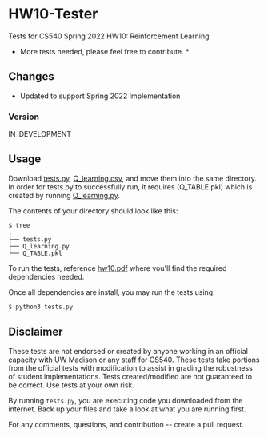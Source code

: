 # HW10-Tester

Tests for CS540 Spring 2022 HW10: Reinforcement Learning
* More tests needed, please feel free to contribute. *

## Changes
 - Updated to support Spring 2022 Implementation
 
### Version 
  IN_DEVELOPMENT

## Usage

Download [tests.py](tests.py), [Q_learning.csv](Q_learning.py), and move them into the same directory. In order for tests.py to successfully run, it requires (Q_TABLE.pkl) which is created by running [Q_learning.py](Q_learning.py). 

The contents of your directory should look like this:

```shell
$ tree
.
├── tests.py
├── Q_learning.py
└── Q_TABLE.pkl
```

To run the tests, reference [hw10.pdf](hw10.pdf) where you'll find the required dependencies needed.

Once all dependencies are install, you may run the tests using:

```python
$ python3 tests.py
```
## Disclaimer

These tests are not endorsed or created by anyone working in an official capacity with UW Madison or any staff for CS540. These tests take portions from the official tests with modification to assist in grading the robustness of student implementations. Tests created/modified are not guaranteed to be correct. Use tests at your own risk. 

By running `tests.py`, you are executing code you downloaded from the internet. Back up your files and take a look at what you are running first.

For any comments, questions, and contribution -- create a pull request.
